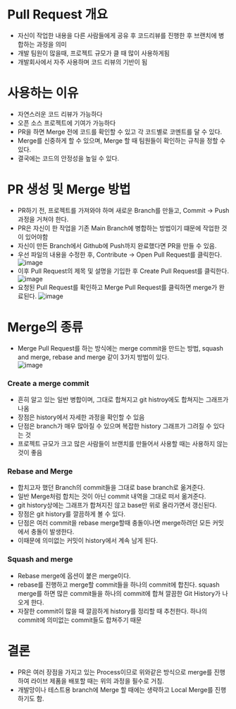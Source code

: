 # Pull Request 개요
- 자신이 작업한 내용을 다른 사람들에게 공유 후 코드리뷰를 진행한 후 브랜치에 병합하는 과정을 의미
- 개발 팀원이 많을때, 프로젝트 규모가 클 때 많이 사용하게됨
- 개발회사에서 자주 사용하며 코드 리뷰의 기반이 됨

# 사용하는 이유
- 자연스러운 코드 리뷰가 가능하다
- 오픈 소스 프로젝트에 기여가 가능하다
- PR을 하면 Merge 전에 코드를 확인할 수 있고 각 코드별로 코멘트를 달 수 있다.
- Merge를 신중하게 할 수 있으며, Merge 할 때 팀원들이 확인하는 규칙을 정할 수 있다.
- 결국에는 코드의 안정성을 높일 수 있다.

# PR 생성 및 Merge 방법
- PR하기 전, 프로젝트를 가져와야 하며 새로운 Branch를 만들고, Commit -> Push 과정을 거쳐야 한다.
- PR은 자신이 한 작업을 기존 Main Branch에 병합하는 방법이기 떄문에 작업한 것이 있어야함
- 자신이 만든 Branch에서 Github에 Push까지 완료했다면 PR을 만들 수 있음.
- 우선 파일의 내용을 수정한 후, Contribute -> Open Pull Request를 클릭한다.
![image](https://user-images.githubusercontent.com/113485036/202963959-b71c6c89-6d76-4906-bb1d-a4bbf0d2cec5.png)
- 이후 Pull Request의 제목 및 설명을 기입한 후 Create Pull Request를 클릭한다.
![image](https://user-images.githubusercontent.com/113485036/202964137-097862ad-e5dc-495b-b8d0-de078e3dcc1c.png)
- 요청된 Pull Request를 확인하고 Merge Pull Request를 클릭하면 merge가 완료된다.
![image](https://user-images.githubusercontent.com/113485036/202964514-d24af765-b9a6-4936-a627-8335e5d9e31a.png)

# Merge의 종류
- Merge Pull Request를 하는 방식에는 merge commit을 만드는 방법, squash and merge, rebase and merge 같이 3가지 방법이 있다.  
![image](https://user-images.githubusercontent.com/113485036/202966170-09b8d11d-b6e6-49b9-a329-89f6ded889fe.png)

### Create a merge commit
- 흔히 알고 있는 일반 병합이며, 그대로 합쳐지고 git histroy에도 합쳐지는 그래프가 나옴
- 장점은 history에서 자세한 과정을 확인할 수 있음
- 단점은 branch가 매우 많아질 수 있으며 복잡한 history 그래프가 그려질 수 있다는 것
- 프로젝트 규모가 크고 많은 사람들이 브랜치를 만들어서 사용할 때는 사용하지 않는 것이 좋음

### Rebase and Merge
- 합치고자 했던 Branch의 commit들을 그대로 base branch로 옮겨준다.
- 일반 Merge처럼 합치는 것이 아닌 commit 내역을 그대로 떠서 옮겨준다.
- git history상에는 그래프가 합쳐지진 않고 base만 위로 올라가면서 갱신된다.
- 장점은 git history를 깔끔하게 볼 수 있다.
- 단점은 여러 commit을 rebase merge할때 충돌이나면 merge하려던 모든 커밋에서 충돌이 발생한다.
- 이때문에 의미없는 커밋이 history에서 계속 남게 된다.

### Squash and merge
- Rebase merge에 옵션이 붙은 merge이다.
- rebase를 진행하고 merge할 commit들을 하나의 commit에 합친다. squash merge를 하면 많은 commit들을 하나의 commit에 합쳐
깔끔한 Git History가 나오게 한다.
- 자잘한 commit이 많을 때 깔끔하게 history를 정리할 때 추천한다. 하나의 commit에 의미없는 commit들도 합쳐주기 때문

# 결론
- PR은 여러 장점을 가지고 있는 Process이므로 위와같은 방식으로 merge를 진행하여 라이브 제품을 배포할 때는 위의 과정을 필수로 거침.
- 개발망이나 테스트용 branch에 Merge 할 때에는 생략하고 Local Merge를 진행하기도 함.



